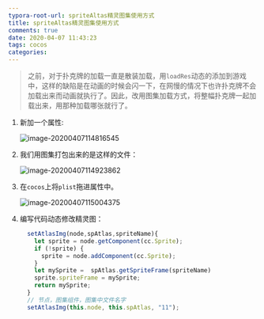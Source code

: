 ```yaml
---
typora-root-url: spriteAltas精灵图集使用方式
title: spriteAltas精灵图集使用方式
comments: true
date: 2020-04-07 11:43:23
tags: cocos
categories: 
---
```


> 之前，对于扑克牌的加载一直是散装加载，用`loadRes`动态的添加到游戏中，这样的缺陷是在动画的时候会闪一下，在网慢的情况下也许扑克牌不会加载出来而动画就执行了。因此，改用图集加载方式，将整幅扑克牌一起加载出来，用那种加载哪张就行了。

<!--more-->

1. 新加一个属性:

   ![image-20200407114816545](/images/image-20200407114816545.png)

2. 我们用图集打包出来的是这样的文件：

   ![image-20200407114923862](/images/image-20200407114923862.png)

3. 在`cocos`上将`plist`拖进属性中。

   ![image-20200407115004375](/images/image-20200407115004375.png)

4. 编写代码动态修改精灵图：

   ```javascript
     setAtlasImg(node,spAtlas,spriteName){
       let sprite = node.getComponent(cc.Sprite);
       if (!sprite) {
         sprite = node.addComponent(cc.Sprite);
       }
       let mySprite =  spAtlas.getSpriteFrame(spriteName)
       sprite.spriteFrame = mySprite;
       return mySprite;
     }
     // 节点，图集组件，图集中文件名字
     setAtlasImg(this.node, this.spAtlas, "11");
   ```

